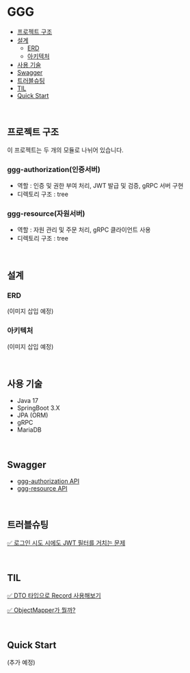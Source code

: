 # GGG
- [프로젝트 구조](#프로젝트-구조)
- [설계](#설계)
  - [ERD](#erd)
  - [아키텍처](#아키텍처)
- [사용 기술](#사용-기술)
- [Swagger](#swagger)
- [트러블슈팅](#트러블슈팅)
- [TIL](#til)
- [Quick Start](#quick-start)

</br>

## 프로젝트 구조
이 프로젝트는 두 개의 모듈로 나뉘어 있습니다.

### ggg-authorization(인증서버)
- 역할 : 인증 및 권한 부여 처리, JWT 발급 및 검증, gRPC 서버 구현
- 디렉토리 구조 : tree

### ggg-resource(자원서버)
- 역할 : 자원 관리 및 주문 처리, gRPC 클라이언트 사용
- 디렉토리 구조 : tree

</br>

## 설계

### ERD
(이미지 삽입 예정)

### 아키텍처
(이미지 삽입 예정)

</br>

## 사용 기술
- Java 17
- SpringBoot 3.X
- JPA (ORM)
- gRPC
- MariaDB

</br>

## Swagger
- [ggg-authorization API](http://localhost:8888/swagger-ui/index.html#/)
- [ggg-resource API](http://localhost:9999/swagger-ui/index.html)

</br>

## 트러블슈팅
[✅ 로그인 시도 시에도 JWT 필터를 거치는 문제](https://complex-raptorex-908.notion.site/JWT-fbee0507969d4bc89b50a582fc09754b)

</br>

## TIL
[✅ DTO 타입으로 Record 사용해보기](https://complex-raptorex-908.notion.site/DTO-Class-Record-0a96b76c69654e8f8572dbc1e3f8de1a)

[✅ ObjectMapper가 뭘까?](https://complex-raptorex-908.notion.site/ObjectMapper-5552fc0ec1624d05943151045fbc5873?pvs=25)

</br>

## Quick Start
(추가 예정)
